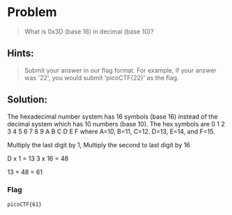 # Problem

> What is 0x3D (base 16) in decimal (base 10)?

## Hints:

> Submit your answer in our flag format. For example, if your answer was '22', you would submit 'picoCTF{22}' as the flag.

## Solution:

The hexadecimal number system has 16 symbols (base 16) instead of the decimal system which has 10 numbers (base 10). The hex symbols are 0 1 2 3 4 5 6 7 8 9 A B C D E F where A=10, B=11, C=12. D=13, E=14, and F=15.

Multiply the last digit by 1, Multiply the second to last digit by 16

D x 1 = 13
3 x 16 = 48

13 + 48 = 61

### Flag

`picoCTF{61}`
